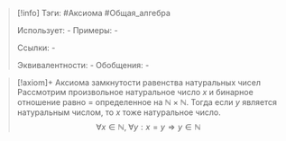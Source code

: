 > [!info]
> Тэги: #Аксиома #Общая_алгебра  
> 
> Использует: *-*
> Примеры: *-*
> 
> Ссылки: *-*
> 
> Эквивалентности: *-*
> Обобщения: *-*

> [!axiom]+ Аксиомa замкнутости равенства натуральных чисел
> Рассмотрим произвольное натуральное число $x$ и бинарное отношение равно $=$ определенное на $\mathbb{N \times N}$. Тогда если $y$ является натуральным числом, то $x$ тоже натуральное число. 
> $$\forall x \in \mathbb{N}, \; \forall y: x = y \Rightarrow y \in \mathbb{N}$$